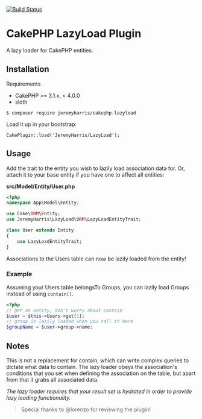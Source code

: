 [![Build Status](https://secure.travis-ci.org/jeremyharris/cakephp-lazyload.png?branch=master)](http://travis-ci.org/jeremyharris/cakephp-lazyload)

# CakePHP LazyLoad Plugin

A lazy loader for CakePHP entities.

## Installation

Requirements

- CakePHP >= 3.1.x, < 4.0.0
- sloth

`$ composer require jeremyharris/cakephp-lazyload`

Load it up in your bootstrap:

`CakePlugin::load('JeremyHarris/LazyLoad');`

## Usage

Add the trait to the entity you wish to lazily load association data for. Or,
attach it to your base entity if you have one to affect all entities:

**src/Model/Entity/User.php**
```php
<?php
namespace App\Model\Entity;

use Cake\ORM\Entity;
use JeremyHarris\LazyLoad\ORM\LazyLoadEntityTrait;

class User extends Entity
{
    use LazyLoadEntityTrait;
}
```

Associations to the Users table can now be lazily loaded from the entity!

### Example

Assuming your Users table belongsTo Groups, you can lazily load Groups instead
of using `contain()`.

```php
<?php
// get an entity, don't worry about contain
$user = $this->Users->get(1);
// group is lazily loaded when you call it here
$groupName = $user->group->name;
```

## Notes

This is not a replacement for contain, which can write complex queries to dictate
what data to contain. The lazy loader obeys the association's conditions that
you set when defining the association on the table, but apart from that it grabs
all associated data.

*The lazy loader requires that your result set is hydrated in order to
provide lazy loading functionality.*

> Special thanks to @lorenzo for reviewing the plugin!
